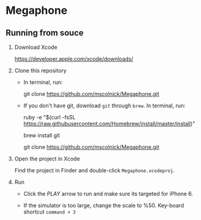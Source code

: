 # Megaphone

Running from souce
------------------

1. Download Xcode

	https://developer.apple.com/xcode/downloads/

2. Clone this repository

	- In terminal, run:

		git clone https://github.com/mscolnick/Megaphone.git

	- If you don't have git, download `git` through `brew`. In terminal, run:

		ruby -e "$(curl -fsSL https://raw.githubusercontent.com/Homebrew/install/master/install)"
		
		brew install git
		
		git clone https://github.com/mscolnick/Megaphone.git

3. Open the project in Xcode

	Find the project in Finder and double-click `Megaphone.xcodeproj`.

4. Run

	- Click the *PLAY* arrow to run and make sure its targeted for iPhone 6. 
	
	- If the simulator is too large, change the scale to %50. Key-board shortcut `command + 3`

